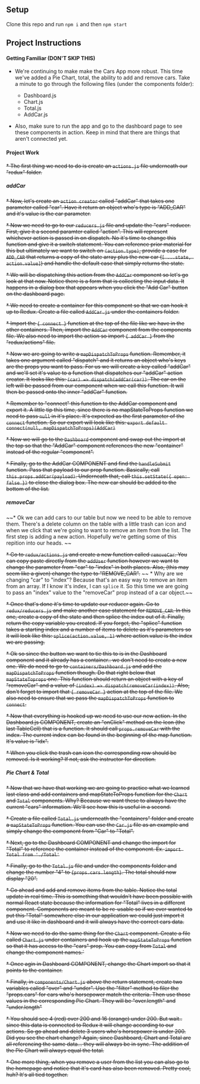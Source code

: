 ## Setup

Clone this repo and run `npm i` and then `npm start`

## Project Instructions

#### Getting Familiar (DON'T SKIP THIS)

* We're continuing to make make the Cars App more robust. This time we've added a Pie Chart, total, the ability to add and remove cars. Take a minute to go through the following files (under the components folder):
    * Dashboard.js
    * Chart.js
    * Total.js
    * AddCar.js

* Also, make sure to run the app and go to the dashboard page to see these components in action. Keep in mind that there are things that aren't connected yet. 

#### Project Work

~~* The first thing we need to do is create an `actions.js` file underneath our "redux" folder.~~

##### addCar

~~* Now, let's create an `action creator` called "addCar" that takes one parameter called "car". Have it return an object who's type is "ADD_CAR" and it's value is the car parameter.~~

~~* Now we need to go to our `reducers.js` file and update the "cars" reducer. First, give it a second paramter called "action". This will represent whichever action is passed in on dispatch. No it's time to change this function and give it a switch statement. You can reference prior material for this but ultimately we want to switch on `(action.type)`, provide a case for `ADD_CAR` that returns a copy of the state array plus the new car (`[ ...state, action.value]`) and handle the default case that simply returns the state.~~

~~* We will be dispatching this action from the `AddCar` component so let's go look at that now. Notice there is a form that is collecting the input data. It happens in a dialog box that appears when you click the "Add Car" button on the dashboard page.~~

~~* We need to create a container for this component so that we can hook it up to Redux. Create a file called `AddCar.js` under the containers folder.~~

~~* Import the `{ connect }` function at the top of the file like we have in the other containers. Then, import the `AddCar` component from the components file. We also need to import the action so import `{ addCar }` from the "redux/actions" file.~~

~~* Now we are going to write a `mapDispatchToProps` function. Remember, it takes one argument called "dispatch" and it returns an object who's keys are the props you want to pass. For us we will create a key called "addCar" and we'll set it's value to a function that dispatches our "addCar" action creator. It looks like this: `(car) => dispatch(addCar(car))`. The car on the left will be passed from our component when we call this function. It will then be passed onto the inner "addCar" function.~~

~~* Remember to "connect" this function to the AddCar component and export it. A little tip this time, since there is no mapStateToProps function we need to pass `null` in it's place. It's expected as the first parameter of the `connect` function. So our export will look like this: `export default connect(null, mapDispatchToProps)(AddCar)`~~

~~* Now we will go to the `Dashboard` component and swap out the import at the top so that the "AddCar" component references the new "container" instead of the regular "component".~~

~~* Finally, go to the AddCar COMPONENT and find the `handleSubmit` function. Pass that payload to our prop function. Basically, call `this.props.addCar(payload)`. Underneath that, call `this.setState({ open: false })` to close the dialog box. The new car should be added to the bottom of the list.~~

##### removeCar

~~* Ok we can add cars to our table but now we need to be able to remove them. There's a delete column on the table with a little trash can icon and when we click that we're going to want to remove an item from the list. The first step is adding a new action. Hopefully we're getting some of this repition into our heads. ~~

~~* Go to `redux/actions.js` and create a new function called `removeCar`. You can copy paste directly from the `addUser` function however we want to change the parameter from "car" to "index" in both places. Also, (this may seem like a given) change the type to "REMOVE_CAR".~~
~~    * Why are we changing "car" to "index"? Because that's an easy way to remove an item from an array. If I know it's index, I can `splice` it. So this time we are going to pass an "index" value to the "removeCar" prop instead of a car object.~~

~~* Once that's done it's time to update our reducer again. Go to `redux/reducers.js` and make another case statement for `REMOVE_CAR`. In this one, create a copy of the state and then splice the index out of it. Finally, return the copy variable you created. If you forget, the "splice" function takes a starting index and a number of items to delete as it's parameters so it will look like this: `splice(action.value, 1)` where action.value is the index we are passing.~~

~~* Ok so since the button we want to tie this to is in the Dashboard component and it already has a container.. we don't need to create a new one. We do need to go to `containers/Dashboard.js` and add the `mapDispatchToProps` function though. Do that right below that `mapStateToprops` one. This function should return an object with a key of "removeCar" and a value of `(index) => dispatch(removeCar(index))`. Also, don't forget to import that `{ removeCar }` action at the top of the file. We also need to ensure that we pass the `mapDispatchToProps` function to `connect`.~~

~~* Now that everything is hooked up we need to use our new action. In the Dashboard.js COMPONENT, create an "onClick" method on the Icon (the last TableCell) that is a function. It should call `props.removeCar` with the index. The current index can be found in the beginning of the map function. It's value is "idx".~~

~~* When you click the trash can icon the corresponding row should be removed. Is it working? If not, ask the instructor for direction.~~

##### Pie Chart & Total

~~* Now that we have that working we are going to practice what we learned last class and add containers and mapStateToProps function for the `Chart` and `Total` components. Why? Because we want these to always have the current "cars" information. We'll see how this is useful in a second.~~

~~* Create a file called `Total.js` underneath the "containers" folder and create a `mapStateToProps` function. You can use the `Car.js` file as an example and simply change the component from "Car" to "Total".~~

~~* Next, go to the Dashboard COMPONENT and change the import for "Total" to reference the container instead of the component. Ex. `import Total from './Total'`~~

~~* Finally, go to the `Total.js` file and under the components folder and change the number "4" to `{props.cars.length}`. The total should now display "20".~~

~~* Go ahead and add and remove items from the table. Notice the total update in real time. This is something that wouldn't have been possible with normal React state because the information for "Total" lives in a different component. Components are meant to be re-usable so if we ever wanted to put this "Total" somewhere else in our application we could just import it and use it like in dashboard and it will always have the correct cars data.~~

~~* Now we need to do the same thing for the `Chart` component. Create a file called `Chart.js` under containers and hook up the `mapStateToProps` function so that it has access to the "cars" prop. You can copy from `Total` and change the component names.`~~

~~* Once agin in Dashboard COMPONENT, change the Chart import so that it points to the container.~~

~~* Finally, in `components/Chart.js` above the return statement, create two variables called "over" and "under". Use the "filter" method to filer the "props.cars" for cars who's horsepower match the criteria. Then use those values in the corresponding Pie Chart. They will be "over.length" and "under.length"~~

~~* You should see 4 (red) over 200 and 16 (orange) under 200. But wait.. since this data is connected to Redux it will change according to our actions. So go ahead and delete 3 users who's horsepower is under 200. Did you see the chart change? Again, since Dashboard, Chart and Total are all referencing the same data... they will always be in sync. The addition of the Pie Chart will always equal the total.~~

~~* One more thing, when you remove a user from the list you can also go to the homepage and notice that it's card has also been removed. Pretty cool, huh? It's all tied together.~~
